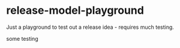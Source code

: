 # release-model-playground
Just a playground to test out a release idea - requires much testing.

some testing
